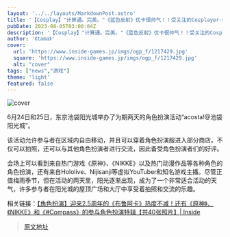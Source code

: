```yaml
---
layout: '../../layouts/MarkdownPost.astro'
title: '【Cosplay】"计算通。完美。"《蓝色反射》优卡很帅气！！受关注的Cosplayer·虾片【8张照片】'
pubDate: 2023-08-05T03:00:04Z
description: '【Cosplay】"计算通。完美。"《蓝色反射》优卡很帅气！！受关注的Cosplayer·虾片【8张照片】'
author: '《tama》'
cover:
  url: 'https://www.inside-games.jp/imgs/ogp_f/1217429.jpg'
  square: 'https://www.inside-games.jp/imgs/ogp_f/1217429.jpg'
  alt: "cover"
tags: ["news","游戏"]
theme: 'light'
featured: false
---
```


![cover](https://www.inside-games.jp/imgs/ogp_f/1217429.jpg)

6月24日和25日，东京池袋阳光城举办了为期两天的角色扮演活动“acosta!@池袋阳光城”。

该活动允许参与者在区域内自由移动，并且可以穿着角色扮演服进入部分商店。不仅可以拍照，还可以与其他角色扮演者进行交流，因此备受角色扮演者们的好评。

会场上可以看到来自热门游戏《原神》、《NIKKE》以及热门动漫作品等各种角色的角色扮演，还有来自Hololive、Nijisanji等虚拟YouTuber和知名游戏主播。尽管正值梅雨季节，但在活动的两天里，阳光逐渐出现，成为了一个非常适合活动的天气，许多参与者在阳光城的屋顶广场和大厅中享受着拍照和交流的乐趣。

相关链接：[【角色扮演】迎来2.5周年的《布鲁阿卡》热度不减！还有《原神》、《NIKKE》和《#Compass》的参与角色扮演特辑【共40张照片】| Inside](https://www.inside-games.jp/article/2023/07/09/147092.html)

>[原文地址](https://www.inside-games.jp/article/2023/08/05/147654.html)  